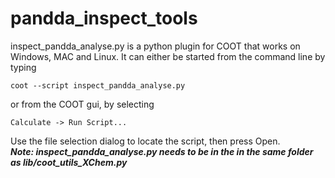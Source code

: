 # pandda_inspect_tools

inspect_pandda_analyse.py is a python plugin for COOT that works on Windows, MAC and Linux. It can either be started from the command line by typing
```
coot --script inspect_pandda_analyse.py
```
or from the COOT gui, by selecting
```
Calculate -> Run Script...
```
Use the file selection dialog to locate the script, then press Open.  
***Note: inspect_pandda_analyse.py needs to be in the in the same folder as lib/coot_utils_XChem.py***
